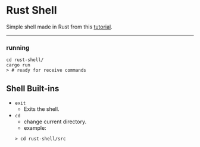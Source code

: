 # Rust Shell
Simple shell made in Rust from this [tutorial](https://www.joshmcguigan.com/blog/build-your-own-shell-rust/).

-----------------

### running
```shell
cd rust-shell/
cargo run
> # ready for receive commands
```

## Shell Built-ins
* `exit`
  * Exits the shell.
* `cd`
  * change current directory. 
  * example: 
   ```shell
   > cd rust-shell/src
   ```
